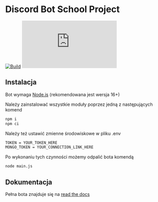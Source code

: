 # Discord Bot School Project

[![Build](https://img.shields.io/readthedocs/discord-bot-school-project)](https://discord-bot-school-project.readthedocs.io/en/latest/?badge=latest)
[![npm version](https://img.shields.io/npm/v/discord.js?label=Discord.js)](https://discord.js.org/#/)
## Instalacja

Bot wymaga [Node.js](https://nodejs.org/) (rekomendowana jest wersja 16+)

Należy zainstalować wszystkie moduły poprzez jedną z następujących komend

```sh
npm i
npm ci
```

Należy też ustawić zmienne środowiskowe w pliku .env

```sh
TOKEN = YOUR_TOKEN_HERE
MONGO_TOKEN = YOUR_CONNECTION_LINK_HERE
```
Po wykonaniu tych czynności możemy odpalić bota komendą

```sh
node main.js
```

## Dokumentacja
Pełna bota znajduje się na [read the docs](https://discord-bot-school-project.readthedocs.io/en/latest/index.html)
